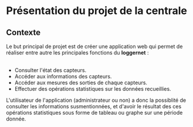# Présentation du projet de la centrale

## Contexte

Le but principal de projet est de créer une application web qui permet de réaliser entre autre les principales fonctions du **loggernet** : </br> </br>

- Consulter l'état des capteurs.
- Accéder aux informations des capteurs.
- Accéder aux mesures des sorties de chaque capteurs.
- Effectuer des opérations statistiques sur les données recueillies.


L'utilisateur de l'application (administrateur ou non) a donc la possiblité de consulter les informations susmentionnées, et d'avoir le résultat des ces opérations statistiques sous forme de tableau ou graphe sur une période donnée.